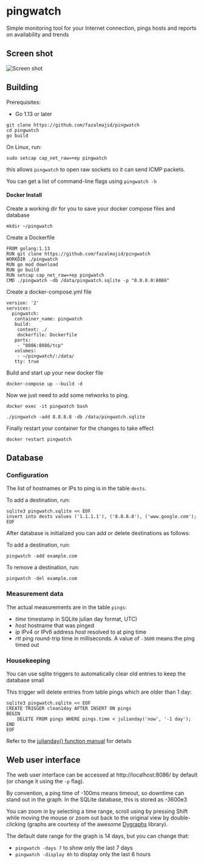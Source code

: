 # pingwatch
Simple monitoring tool for your Internet connection, pings hosts and reports on availability and trends

## Screen shot

![Screen shot](screenshot.png)

## Building

Prerequisites:

* Go 1.13 or later

```
git clone https://github.com/fazalmajid/pingwatch
cd pingwatch
go build
```

On Linux, run:

```
sudo setcap cap_net_raw=+ep pingwatch
```

this allows `pingwatch` to open raw sockets so it can send ICMP packets.

You can get a list of command-line flags using `pingwatch -h`

#### Docker Install ####

Create a working dir for you to save your docker compose files and database
```
mkdir ~/pingwatch
```
Create a Dockerfile
```
FROM golang:1.13
RUN git clone https://github.com/fazalmajid/pingwatch
WORKDIR ./pingwatch
RUN go mod download
RUN go build
RUN setcap cap_net_raw=+ep pingwatch
CMD ./pingwatch -db /data/pingwatch.sqlite -p "0.0.0.0:8086"
```
Create a docker-compose.yml file
```
version: '2'
services:
  pingwatch:
   container_name: pingwatch
   build:
    context: ./
    dockerfile: Dockerfile
   ports:
    - "8086:8086/tcp"
   volumes:
    - ~/pingwatch/:/data/
   tty: true
```
Build and start up your new docker file
```
docker-compose up --build -d
```
Now we just need to add some networks to ping.
```
docker exec -it pingwatch bash
```

```
./pingwatch -add 8.8.8.8 -db /data/pingwatch.sqlite
```
Finally restart your container for the changes to take effect
```
docker restart pingwatch
```

## Database

### Configuration

The list of hostnames or IPs to ping is in the table `dests`.

To add a destination, run:

```
sqlite3 pingwatch.sqlite << EOF
insert into dests values ('1.1.1.1'), ('8.8.8.8'), ('www.google.com');
EOF
```

After database is initialized you can add or delete destinations as follows:

To add a destination, run:

```
pingwatch -add example.com
```

To remove a destination, run:

```
pingwatch -del example.com
```


### Measurement data

The actual measurements are in the table `pings`:

* *time* timestamp in SQLite julian day format, UTC)
* *host* hostname that was pinged
* *ip* IPv4 or IPv6 address *host* resolved to at ping time
* *rtt* ping round-trip time in milliseconds. A value of `-3600` means the ping timed out

### Housekeeping

You can use sqlite triggers to automatically clear old entries to keep the database small

This trigger will delete entries from table pings which are older than 1 day:

```
sqlite3 pingwatch.sqlite << EOF
CREATE TRIGGER clean1day AFTER INSERT ON pings
BEGIN
	DELETE FROM pings WHERE pings.time < julianday('now', '-1 day');
END
EOF
``` 

Refer to the [julianday() function manual](https://sqlite.org/lang_datefunc.html) for details


## Web user interface

The web user interface can be accessed at http://localhost:8086/ by default (or change it using the `-p` flag).

By convention, a ping time of -100ms means timeout, so downtime can stand out in the graph. In the SQLite database, this is stored as -3600e3

You can zoom in by selecting a time range, scroll using by pressing Shift while moving the mouse or zoom out back to the original view by double-clicking (graphs are courtesy of the awesome [Dygraphs](https://dygraphs.com) library).

The default date range for the graph is 14 days, but you can change that:

* `pingwatch -days 7` to show only the last 7 days
* `pingwatch -display 6h` to display only the last 6 hours
